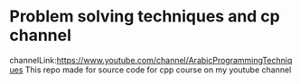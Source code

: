 # Problem solving techniques and cp channel
channelLink:https://www.youtube.com/channel/ArabicProgrammingTechniques
This repo made for source code for cpp course on my youtube channel

